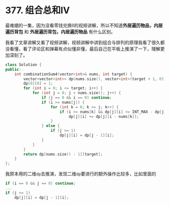 # 377. 组合总和IV
最难绷的一集，因为没看零钱兑换II的视频讲解，所以不知道**外层遍历物品，内层遍历背包** 和 **外层遍历背包，内层遍历物品** 有什么区别。

我看了文章讲解又看了视频讲解，视频讲解中讲到组合与排列的原理我看了很久都没看懂，看了评论区和弹幕有点似懂非懂，最后自己在平板上推演了一下，理解更加深刻了。

```c++
class Solution {
public:
    int combinationSum4(vector<int>& nums, int target) {
        vector<vector<int>> dp(nums.size(), vector<int>(target + 1, 0));
        dp[0][0] = 1;
        for (int i = 0; i <= target; i++) {
            for (int j = 0; j < nums.size(); j++) {
                if (j == 0 && i == 0) continue;
                if (i >= nums[j]) {
                    for (int k = 0; k <= j; k++) {
                        if (i >= nums[k] && dp[j][i] <= INT_MAX - dp[j][i - nums[k]])
                            dp[j][i] += dp[j][i - nums[k]];
                    }
                } else {
                    if (j >= 1)
                        dp[j][i] = dp[j - 1][i];
                }
            }
        }
        return dp[nums.size() - 1][target];
    }
};
```

我原本用的二维`dp`去推演，发现二维`dp`要进行的额外操作比较多，比如里面的
```c++
if (i == 0 && j == 0) continue;
...
if (j >= 1) 
    dp[j][i] = dp[j - 1][i];
```